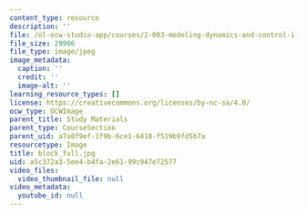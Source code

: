 ```yaml
---
content_type: resource
description: ''
file: /ol-ocw-studio-app/courses/2-003-modeling-dynamics-and-control-i-spring-2005/a5c372a35ee4b4fa2e6199c947e72577_block_full.jpg
file_size: 29906
file_type: image/jpeg
image_metadata:
  caption: ''
  credit: ''
  image-alt: ''
learning_resource_types: []
license: https://creativecommons.org/licenses/by-nc-sa/4.0/
ocw_type: OCWImage
parent_title: Study Materials
parent_type: CourseSection
parent_uid: a7a8f9ef-1f9b-6ce1-6418-f519b9fd5b7a
resourcetype: Image
title: block_full.jpg
uid: a5c372a3-5ee4-b4fa-2e61-99c947e72577
video_files:
  video_thumbnail_file: null
video_metadata:
  youtube_id: null
---
```

